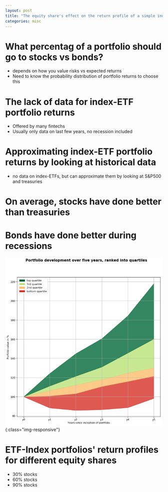```yaml
---
layout: post
title: "The equity share's effect on the return profile of a simple index-ETF portfolio"
categories: misc
---
```


# What percentag of a portfolio should go to stocks vs bonds?
- depends on how you value risks vs expected returns
- Need to know the probability distribution of portfolio returns to choose this

# The lack of data for index-ETF portfolio returns
- Offered by many fintechs
- Usually only data on last few years, no recession included

# Approximating index-ETF portfolio returns by looking at historical data
- no data on index-ETFs, but can approximate them by looking at S&P500 and treasuries

# On average, stocks have done better than treasuries

# Bonds have done better during recessions

![new_image-title-here](/_posts/plots/portfolio_returns.png){:class="img-responsive"}

# ETF-Index portfolios' return profiles for different equity shares
- 30% stocks
- 60% stocks
- 90% stocks

